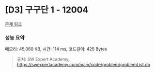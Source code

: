 # [D3] 구구단 1 - 12004 

[문제 링크](https://swexpertacademy.com/main/code/problem/problemDetail.do?contestProbId=AXkcWgFa8sADFAS8) 

### 성능 요약

메모리: 45,060 KB, 시간: 114 ms, 코드길이: 425 Bytes



> 출처: SW Expert Academy, https://swexpertacademy.com/main/code/problem/problemList.do
